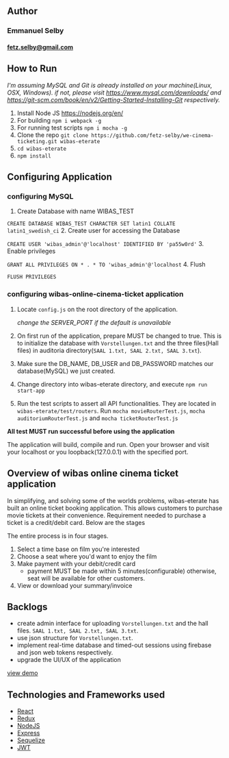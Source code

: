 ## Author ##

### Emmanuel Selby ###
#### fetz.selby@gmail.com ###


## How to Run ##

*I'm assuming MySQL and Git is already installed on your machine(Linux, OSX, Windows). if not, please visit https://www.mysql.com/downloads/ and https://git-scm.com/book/en/v2/Getting-Started-Installing-Git respectively.*

1. Install Node JS https://nodejs.org/en/
2. For building `npm i webpack -g`
3. For running test scripts `npm i mocha -g`
4. Clone the repo `git clone https://github.com/fetz-selby/we-cinema-ticketing.git wibas-eterate`
5. `cd wibas-eterate`
6. `npm install`


## Configuring Application ##

### configuring MySQL ###

1. Create Database with name WIBAS_TEST

`CREATE DATABASE WIBAS_TEST CHARACTER SET latin1 COLLATE latin1_swedish_ci`
2. Create user for accessing the Database 

`CREATE USER 'wibas_admin'@'localhost' IDENTIFIED BY 'pa55w0rd'`
3. Enable privileges 

`GRANT ALL PRIVILEGES ON * . * TO 'wibas_admin'@'localhost`
4. Flush 

`FLUSH PRIVILEGES`


### configuring wibas-online-cinema-ticket application ###

1. Locate `config.js` on the root directory of the application.

   *change the SERVER_PORT if the default is unavailable*
     
2. On first run of the application, prepare MUST be changed to true. This is to initialize the database with `Vorstellungen.txt` and the three files(Hall files) in auditoria directory(`SAAL 1.txt, SAAL 2.txt, SAAL 3.txt`).

  
3. Make sure the DB_NAME, DB_USER and DB_PASSWORD matches our database(MySQL) we just created.

  
4. Change directory into wibas-eterate directory, and execute 
`npm run start-app`
  

5. Run the test scripts to assert all API functionalities. They are located in `wibas-eterate/test/routers`. Run `mocha movieRouterTest.js`,  `mocha auditoriumRouterTest.js` and  `mocha ticketRouterTest.js`

**All test MUST run successful before using the application**

The application will build, compile and run. Open your browser and visit your localhost or you loopback(127.0.0.1) with the specified port.

## Overview of wibas online cinema ticket application ##
In simplifying, and solving some of the worlds problems, wibas-eterate has built an online ticket booking application. This allows customers to purchase movie tickets at their convenience. Requirement needed to purchase a ticket is a credit/debit card. Below are the stages

The entire process is in four stages.
1. Select a time base on film you're interested
2. Choose a seat where you'd want to enjoy the film
3. Make payment with your debit/credit card
    * payment MUST be made within 5 minutes(configurable)  otherwise, seat will be available for other customers.
4. View or download your summary/invoice

## Backlogs ##
* create admin interface for uploading `Vorstellungen.txt` and the hall files. `SAAL 1.txt, SAAL 2.txt, SAAL 3.txt`.
* use json structure for `Vorstellungen.txt`.
* implement real-time database and timed-out sessions using firebase and json web tokens respectively.
* upgrade the UI/UX of the application

[view demo](http://35.231.169.193:7001/)

## Technologies and Frameworks used ##
* [React](https://reactjs.org/)
* [Redux](https://redux.js.org/)
* [NodeJS](https://nodejs.org/en/)
* [Express](https://expressjs.com/)
* [Sequelize](http://docs.sequelizejs.com/)
* [JWT](https://jwt.io/)

